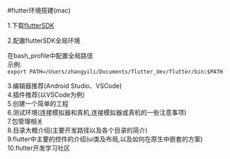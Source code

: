 #flutter环境搭建(mac)

1.下载[flutterSDK](https://flutter.io/setup-macos/)    

2.配置flutterSDK全局环境    

在bash_profile中配置全局路径  
示例:  
```export PATH=/Users/zhangyili/Documents/flutter_dev/flutter/bin:$PATH```  
  
3.编辑器推荐(Android Studio、VSCode)  
4.插件推荐(以VSCode为例)  
5.创建一个简单的工程  
6.测试环境(连接模拟器和真机,连接模拟器或真机的一些注意事项)  
7.包管理相关  
8.目录大概介绍(主要开发路径以及各个目录的简介)  
9.flutter中主要的控件的介绍(ui类及布局,以及如何在原生中嵌套的方案)  
10.flutter开发学习社区


